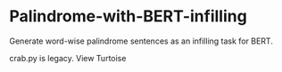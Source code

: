 # Palindrome-with-BERT-infilling
Generate word-wise palindrome sentences as an infilling task for BERT. 

crab.py is legacy. View Turtoise
